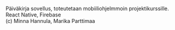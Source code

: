 Päiväkirja sovellus, toteutetaan mobiiliohjelmmoin projektikurssille. <br/>
React Native, Firebase <br/>
(c) Minna Hannula, Marika Parttimaa